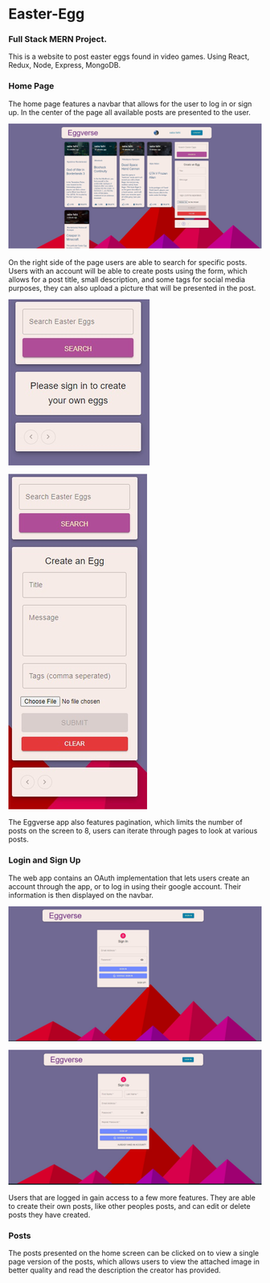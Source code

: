 # Easter-Egg
### Full Stack MERN Project.

This is a website to post easter eggs found in video games. Using React, Redux, Node, Express, MongoDB.


### Home Page

The home page features a navbar that allows for the user to log in or sign up. In the center of the page all available posts are presented to the user.

![home](./images/homePage.jpg)

On the right side of the page users are able to search for specific posts. Users with an account will be able to create posts using the form, which allows for a post title, small description, and some tags for social media purposes, they can also upload a picture that will be presented in the post.

![notLog](./images/nonLoggedInForm.jpg)

![log](./images/loggedInForm.jpg)

The Eggverse app also features pagination, which limits the number of posts on the screen to 8, users can iterate through pages to look at various posts.


### Login and Sign Up

The web app contains an OAuth implementation that lets users create an account through the app, or to log in using their google account. Their information is then displayed on the navbar.

![login](./images/signInPage.jpg)

![login](./images/signUpPage.jpg)


Users that are logged in gain access to a few more features. They are able to create their own posts, like other peoples posts, and can edit or delete posts they have created.

### Posts

The posts presented on the home screen can be clicked on to view a single page version of the posts, which allows users to view the attached image in better quality and read the description the creator has provided.
